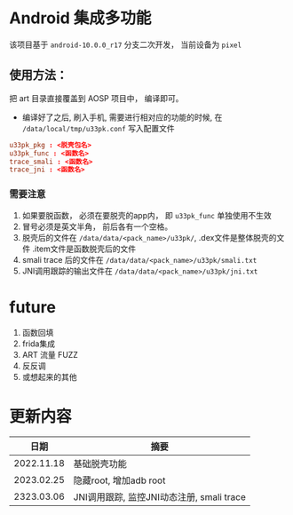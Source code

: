 # Android 集成多功能

该项目基于 `android-10.0.0_r17` 分支二次开发， 当前设备为 `pixel`

## 使用方法：
把 art 目录直接覆盖到 AOSP 项目中， 编译即可。

* 编译好了之后, 刷入手机, 需要进行相对应的功能的时候, 在 `/data/local/tmp/u33pk.conf` 写入配置文件

```conf
u33pk_pkg : <脱壳包名>
u33pk_func : <函数名>
trace_smali : <函数名>
trace_jni : <函数名>
```
### 需要注意
1. 如果要脱函数， 必须在要脱壳的app内， 即 `u33pk_func` 单独使用不生效
2. 冒号必须是英文半角， 前后各有一个空格。
3. 脱壳后的文件在 `/data/data/<pack_name>/u33pk/`, .dex文件是整体脱壳的文件 .item文件是函数脱壳后的文件
4. smali trace 后的文件在 `/data/data/<pack_name>/u33pk/smali.txt`
5. JNI调用跟踪的输出文件在 `/data/data/<pack_name>/u33pk/jni.txt`

# future
1. 函数回填
2. frida集成
3. ART 流量 FUZZ
4. 反反调
5. 或想起来的其他

# 更新内容

|日期|摘要|
----|----|
|2022.11.18| 基础脱壳功能 |
|2023.02.25| 隐藏root, 增加adb root|
|2323.03.06| JNI调用跟踪, 监控JNI动态注册, smali trace |